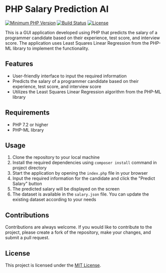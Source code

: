 # PHP Salary Prediction AI
[![Minimum PHP Version](https://img.shields.io/badge/php-%3E%3D%207.2-8892BF.svg)](https://php.net/)
[![Build Status](https://travis-ci.org/php-ai/php-ml.svg?branch=master)](https://travis-ci.org/php-ai/php-ml)
[![License](https://poser.pugx.org/php-ai/php-ml/license.svg)](https://packagist.org/packages/php-ai/php-ml)

This is a GUI application developed using PHP that predicts the salary of a programmer candidate based on their experience, test score, and interview score. The application uses Least Squares Linear Regression from the PHP-ML library to implement the functionality.

## Features

- User-friendly interface to input the required information
- Predicts the salary of a programmer candidate based on their experience, test score, and interview score
- Utilizes the Least Squares Linear Regression algorithm from the PHP-ML library

## Requirements

- PHP 7.2 or higher
- PHP-ML library

## Usage

1. Clone the repository to your local machine
2. Install the required dependencies using `composer install` command in project directory
3. Start the application by opening the `index.php` file in your browser
4. Input the required information for the candidate and click the "Predict Salary" button
5. The predicted salary will be displayed on the screen
6. The dataset is available in the `salary.json` file. You can update the existing dataset according to your needs

## Contributions

Contributions are always welcome. If you would like to contribute to the project, please create a fork of the repository, make your changes, and submit a pull request.

## License

This project is licensed under the [MIT License](LICENSE).
